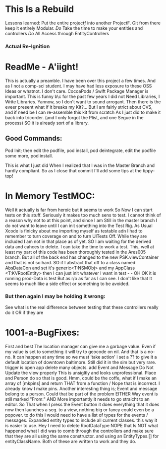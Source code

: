 # This Is a Rebuild #
Lessons learned:
	Put the entire projectƒ into another ProjectF.
	Git from there
	keep it entirely Modular.
	_Do_ Take the time to make your entities and controllers
	_Do_ All Access through EntityControllers
### Actual Re-Ignition ###


# ReadMe - A'iight! #
This is actually a preamble. I have been over this project a few times. And as I not a comp-sci student. I may have had less exposure to these OSS Ideas or whatnot. I don't care. CocoaPods / Swift Package Manager is important. This is funny b\c for the past few years I did not Need Libraries, I Write Libraries. Yannow, so I don't want to sound arrogant. Then there is the eveer present what if it breaks my Kit?… But I am fairly strict about CVS, and if need be I can re-assemble this kit from scratch As I just did to make it back into tricorder. (and I only forgot the Plist, and one Segue in the process) SO it is already sort of a library.
## Good Commands: ##
Pod Init; then edit the podfile, pod install, pod deintegrate, edit the podfile some more, pod install.

This is what I just did When I realized that I was in the Master Branch and hardly compliant. So as I close that commit I'll add some tips at the tippy-top!

# In Memory TestMOC: #
Well it actually is far from heroic but it seems to work So Now I can start tests on this stuff. Seriously it makes too much sens to test. I cannot think of a reason why not to at this point, and since I am Still in the master branch I do not want to leave until I can init something into the Test Rig. As Usual Xcode is finicky about me importing myself as testable adn I had to remember to turn coverage on and to turn UITests Off. While they are included I am not in that place as of yet. SO I am waiting for the derived data and cahces to delete. I can take the time to work a test.
This, well at least my part of this code has been thoroughly tested in the Ares005 branch. But all of the back end has changed to the new PSK.viewContainer and that is not so hard. SO if I abstract that off to a class named AbsDataCon and set it's generic<T:NSMObj> and my AppClass <T:KVRootEntity> then I can just init whatever I want in test - - OH OK it is running prod-Data is test But as r/o as far as I can see. I don't like that It seems to much like a side effect or something to be avoided. 
### But then again I may be holding it wrong: ###
See what is the real difference between testing that these controllers really do it OR if they are 

# 1001-a-BugFixes: ###
First and best The location manager can give me a garbage value. Even if my value is set to something it will try to geocode on nil. And that is a no-no. It can happen at any time so we must 'take action' i set a ?? to give it a default location of downtown baltimore. Still did it in the sim but very rare. trigger is open app delete many objects. add
Event and Message Do Not Update the view properly This is unsigltly and looks unprofessional. Place and Person do so that is good.
Hmm, could be the coffe, what if I make an array of [mkpins] and return THAT from a function / Nope that is incorrect. I already know I make pins. Another interesting thing is; Event and message belong to a person. Could that be part of the problem EITHER Way event is still marked "From:" AND More importantly it needs to go straicht to an editor. So That when I press the Event button it does everything that it does now then launches a seg. to a view, nothing big or fancy could even be a popover. to do this i would need to have a list of types for the events / messages. Expanded entity types to include all current classes. this way it is easier to use. Hey I need to delete RootDataType
NOPE that Is NOT what happened what I did was to comb through the controllers and make sure that they are all using the same constructor. and using an EntityTypes.[] for entityClassName. Both of these are written to work and they do. 
